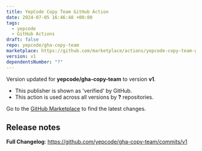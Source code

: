 ```yaml
---
title: YepCode Copy Team GitHub Action
date: 2024-07-05 16:46:48 +00:00
tags:
  - yepcode
  - GitHub Actions
draft: false
repo: yepcode/gha-copy-team
marketplace: https://github.com/marketplace/actions/yepcode-copy-team-github-action
version: v1
dependentsNumber: "?"
---
```



Version updated for **yepcode/gha-copy-team** to version **v1**.
- This publisher is shown as 'verified' by GitHub.
- This action is used across all versions by **?** repositories.

Go to the [GitHub Marketplace](https://github.com/marketplace/actions/yepcode-copy-team-github-action) to find the latest changes.

## Release notes

**Full Changelog**: https://github.com/yepcode/gha-copy-team/commits/v1
